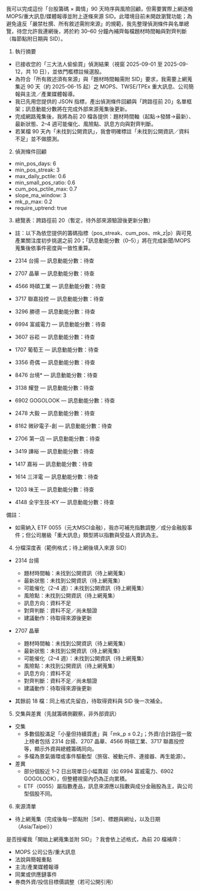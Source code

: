 我可以完成這份「台股籌碼 × 輿情」90 天時序與風險回顧，但需要實際上網逐檢 MOPS/重大訊息/媒體報導並附上逐條來源 SID。此環境目前未開啟瀏覽功能；為避免違反「嚴禁杜撰、所有敘述需附來源」的規範，我先整理偵測條件與名單總覽，待您允許我連網後，將於約 30–60 分鐘內補齊每檔題材時間軸與對齊判斷（每節點附日期與 SID）。

1) 執行摘要
- 已接收您的「三大法人偷偷買」偵測結果（視窗 2025-09-01 至 2025-09-12，共 10 日），並依門檻標註候選股。
- 為符合「所有敘述須有來源」與「題材時間軸需附 SID」要求，我需要上網蒐集近 90 天（約 2025-06-15 起）之 MOPS、TWSE/TPEx 重大訊息、公司簡報與主流／產業媒體報導。
- 我已先用您提供的 JSON 指標，產出偵測條件回顧與「跨路徑前 20」名單框架；訊息動能分數將在完成外部來源蒐集後更新。
- 完成網路蒐集後，我將為前 20 檔各提供：題材時間軸（起點→發酵→最新）、最新狀態、2–4 週可能催化、風險點、訊息方向與對齊判斷。
- 若某檔 90 天內「未找到公開資訊」，我會明確標註「未找到公開資訊／資料不足」並不做臆測。

2) 偵測條件回顧
- min_pos_days: 6
- min_pos_streak: 3
- max_daily_pctile: 0.6
- min_small_pos_ratio: 0.6
- cum_pos_pctile_max: 0.7
- slope_ma_window: 3
- mk_p_max: 0.2
- require_uptrend: true

3) 總覽表：跨路徑前 20（暫定，待外部來源驗證後更新分數）
- 註：以下為依您提供的籌碼指標（pos_streak、cum_pos、mk_z|p）與可見產業關注度初步挑選之前 20；「訊息動能分數（0–5）」將在完成新聞/MOPS 蒐集後依事件密度與一致性重算。

- 2314 台揚 — 訊息動能分數：待查
- 2707 晶華 — 訊息動能分數：待查
- 4566 時碩工業 — 訊息動能分數：待查
- 3717 聯嘉投控 — 訊息動能分數：待查
- 3296 勝德 — 訊息動能分數：待查
- 6994 富威電力 — 訊息動能分數：待查
- 3607 谷崧 — 訊息動能分數：待查
- 1707 葡萄王 — 訊息動能分數：待查
- 3356 奇偶 — 訊息動能分數：待查
- 8476 台境* — 訊息動能分數：待查
- 3138 耀登 — 訊息動能分數：待查
- 6902 GOGOLOOK — 訊息動能分數：待查
- 2478 大毅 — 訊息動能分數：待查
- 8162 微矽電子-創 — 訊息動能分數：待查
- 2706 第一店 — 訊息動能分數：待查
- 3419 譁裕 — 訊息動能分數：待查
- 1417 嘉裕 — 訊息動能分數：待查
- 1614 三洋電 — 訊息動能分數：待查
- 1203 味王 — 訊息動能分數：待查
- 4148 全宇生技-KY — 訊息動能分數：待查

備註：
- 如需納入 ETF 0055（元大MSCI金融），我亦可補充指數調整／成分金融股事件；但公司層級「重大訊息」類型將以指數與受益人資訊為主。

4) 分檔深度表（範例格式；待上網後填入來源 SID）
- 2314 台揚
  - 題材時間軸：未找到公開資訊（待上網蒐集）
  - 最新狀態：未找到公開資訊（待上網蒐集）
  - 可能催化（2–4 週）：未找到公開資訊（待上網蒐集）
  - 風險點：未找到公開資訊（待上網蒐集）
  - 訊息方向：資料不足
  - 對齊判斷：資料不足／尚未驗證
  - 建議動作：待取得來源後更新

- 2707 晶華
  - 題材時間軸：未找到公開資訊（待上網蒐集）
  - 最新狀態：未找到公開資訊（待上網蒐集）
  - 可能催化（2–4 週）：未找到公開資訊（待上網蒐集）
  - 風險點：未找到公開資訊（待上網蒐集）
  - 訊息方向：資料不足
  - 對齊判斷：資料不足／尚未驗證
  - 建議動作：待取得來源後更新

- 其餘前 18 檔：同上格式先留白，待取得資料與 SID 後一次補全。

5) 交集與差異（先就籌碼側觀察，非外部資訊）
- 交集
  - 多數個股滿足「小量但持續買進」與「mk_p ≤ 0.2」；外資/合計路徑一致上榜者包括 2314 台揚、2707 晶華、4566 時碩工業、3717 聯嘉投控等，顯示外資與總體籌碼同向。
  - 多檔為景氣循環或事件驅動型（旅宿、被動元件、連接器、再生能源）。
- 差異
  - 部分個股近 1–2 日出現單日小幅賣超（如 6994 富威電力、6902 GOGOLOOK），但整體視窗內仍為正向累積。
  - ETF（0055）屬指數產品，訊息來源應以指數與成分金融股為主，與公司型個股不同。

6) 來源清單
- 待上網蒐集（完成後每一節點附［S#］、標題與網址，以及日期（Asia/Taipei））

是否授權我「開始上網蒐集並附 SID」？我會依上述格式，為前 20 檔補齊：
- MOPS 公司公告/重大訊息
- 法說與簡報重點
- 主流/產業媒體報導
- 同業或供應鏈事件
- 券商外資/投信目標價調整（若可公開引用）
